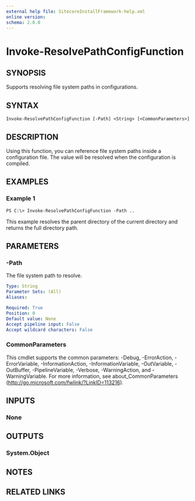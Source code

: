 ```yaml
---
external help file: SitecoreInstallFramework-help.xml
online version: 
schema: 2.0.0
---
```


# Invoke-ResolvePathConfigFunction

## SYNOPSIS
Supports resolving file system paths in configurations.

## SYNTAX

```
Invoke-ResolvePathConfigFunction [-Path] <String> [<CommonParameters>]
```

## DESCRIPTION
Using this function, you can reference file system paths inside a configuration file.
The value will be resolved when the configuration is compiled.

## EXAMPLES

### Example 1
```
PS C:\> Invoke-ResolvePathConfigFunction -Path ..
```

This example resolves the parent directory of the current directory and returns the full directory path.

## PARAMETERS

### -Path
The file system path to resolve.

```yaml
Type: String
Parameter Sets: (All)
Aliases: 

Required: True
Position: 0
Default value: None
Accept pipeline input: False
Accept wildcard characters: False
```

### CommonParameters
This cmdlet supports the common parameters: -Debug, -ErrorAction, -ErrorVariable, -InformationAction, -InformationVariable, -OutVariable, -OutBuffer, -PipelineVariable, -Verbose, -WarningAction, and -WarningVariable. For more information, see about_CommonParameters (http://go.microsoft.com/fwlink/?LinkID=113216).

## INPUTS

### None

## OUTPUTS

### System.Object

## NOTES

## RELATED LINKS

